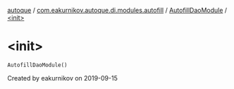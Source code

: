 [autoque](../../index.md) / [com.eakurnikov.autoque.di.modules.autofill](../index.md) / [AutofillDaoModule](index.md) / [&lt;init&gt;](./-init-.md)

# &lt;init&gt;

`AutofillDaoModule()`

Created by eakurnikov on 2019-09-15

